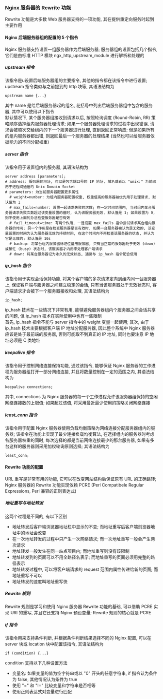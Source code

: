 ### Nginx 服务器的 Rewrite 功能
Rewrite 功能是大多数 Web 服务器支持的一项功能, 其在提供重定向服务时起到主要作用

#### Nginx 后端服务器组的配置的 5 个指令
Nginx 服务器支持设置一组服务器作为后端服务器; 服务器组的设置包括几个指令, 它们是由标准 HTTP 模块 ngx_http_upstream_module 进行解析和处理的
##### upstream 指令
该指令是u设置后端服务器组的主要指令, 其他的指令都在该指令中进行设置; upstream 指令类似与之前提到的  http 块等, 其语法结构为
```
upstream name {...}
```
其中 name 是给后端服务器起的组名, 花括号中列出后端服务器组中包含的服务器, 其中可以使用以下指令  
默认情况下, 某个服务器组接收到请求以后, 按照轮询调度 (Round-Robin, RR) 策略顺序选择组内服务器处理请求; 如果一个服务器处理请求的过程中出现错误, 请求会被顺次交给组内的下一个服务器进行处理, 直到返回正常响应; 但是如果所有的组内服务器都出错, 则返回最后一个服务器的处理结果 (当然也可以给服务器依据能力的不同分配权重)
##### server 指令
该指令用于设置组内的服务器, 其语法结构为
```
server address [parameters];
# address: 服务器的地址, 可以是包含端口号的 IP 地址, 域名或者以 "unix:" 为前缀用于进程间通信的 Unix Domain Socket
# parameters: 为当前服务器配置更多属性
  # weight=number: 为组内服务器配置权重, 权重值高的服务器被优先用于处理请求, 默认值为 1
  # max_fails=number: 设置一起请求失败的次数; 在一定时间范围内, 当对组内某台服务器请求失败次数超过该变量设置的值时, 认为该服务器无效, 默认值是 1; 如果设置为 0, 则不使用上面的办法检查服务器是否有效
  # fail_timeout=time: 有两个作用, 一是设置 max_fails 指令尝试请求某台组内服务器的时间; 另一个作用是在检查服务器是否有效时, 如果一台服务器被认为是无效的, 该变量设置的时间为认为服务器无效的持续时间, 在这个时间内不再检查该服务器的状态, 并认为它是无效的; 默认值是 10s
  # backup: 将某台组内服务器标记位备用服务器, 只有当正常的服务器处于无效 (down) 或繁忙 (busy) 状态时, 该服务器才内用来处理客户端请求
  # down: 将某台服务器记为永久的无效状态, 通常与 ip_hash 指令配合使用
```
##### ip_hash 指令
该指令用于实现会话保持功能, 将某个客户端的多次请求定向到组内同一台服务器上, 保证客户端与服务器之间建立稳定的会话, 只有当该服务器处于无效状态时, 客户端请求才会被下一个服务器接收和处理, 其语法结构为
```
ip_hash;
```
ip_hash 技术在一些情况下非常有用, 能够避免服务器组内个服务器之间会话共享的问题, 但 ip_hash 技术在实际使用中也有一些限制  
首先, ip_hash 指令不能与 server 指令中的 weight 变量一起使用; 其次, 由于 ip_hash 技术主要根据客户端 IP 地址分配服务器, 因此整个系统中 Nginx 服务器应该是处于最前端的服务器, 否则可能取不到真正的 IP 地址, 同时也要注意 IP 地址必须是 C 类地址
##### keepalive 指令
该指令用于控制网络连接保持功能, 通过该指令, 能够保证 Nginx 服务器的工作进程为服务器组打开一部分网络连接, 并且将数量控制在一定的范围之内, 其语法结构为
```
keepalive connections;
```
其中, connections 为 Nginx 服务器的每一个工作进程允许该服务器组保持的空闲网络连接数的上限值; 如果超过该值, 将采用最近最少使用的策略关闭网络连接
##### least_conn 指令
该指令用于配置 Nginx 服务器使用负载均衡策略为网络连接分配服务器组内的服务器; 该指令在功能上实现了最少连接负载均衡算法, 在选择组内的服务器时考虑各服务器权重的同时, 每次选择的都是当前网络连接最少的那台服务器, 如果有多台这样的服务器则采用加权轮询原则选择; 其语法结构为
```
least_conn;
```

#### Rewrite 功能的配置
URL 重写是非常有用的功能, 它可以在改变网站结构后保证原有 URL 的正确跳转; Nginx 服务器的 Rewrite 功能实现依赖 PCRE (Perl Compatibele Regular Expressions, Perl 兼容的正则表达式)

##### 地址重写与地址转发
这两个过程是不同的, 有以下区别
- 地址转发后客户端浏览器地址栏中显示的不变; 而地址重写后客户端浏览器地址中的地址会改变
- 在一次地址转发的过程中只产生一次网络请求; 而一次地址重写一般会产生两次请求
- 地址转发一般发生在同一站点项目内; 而地址重写则没有该限制
- 地址转发到的页面可以不用全路径名表示; 而地址重写的页面必须用完整的路径表示
- 地址转发过程中, 可以将客户端请求的 request 范围内属性传递给新的页面; 而地址重写不可以
- 地址转发的速度叫地址重写快

##### Rewrite 规则
Rewrite 规则是学习和使用 Nginx 服务器 Rewrite 功能的基础, 可以借助 PCRE 实现 URI 的重写, 并且它还支持 Nginx 预设变量; Rewrite 规则的核心就是 PCRE
##### if 指令
该指令用来支持条件判断, 并根据条件判断结果选择不同的 Nginx 配置, 可以在 server 块或 location 块中配置该指令, 其语法结构为
```
if (condition) {...}
```
condition 支持以下几种设置方法
- 变量名: 如果变量的值为空字符串或以 "0" 开头的任意字符串, if 指令认为条件为 false, 其他情况认为条件为 true
- 使用 "=" 和 "!=" 比较变量和字符串是否相等
- 使用正则表达式对变量进行匹配
